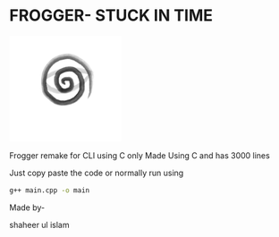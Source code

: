 # FROGGER- STUCK IN TIME 
<img src="./Readme assets/pic1.png" alt="Alt text" width="200">

Frogger remake for CLI using C only
Made Using C and has 3000 lines

Just copy paste the code or  normally run using
```bash
g++ main.cpp -o main
```
Made by-

shaheer ul islam <br>


